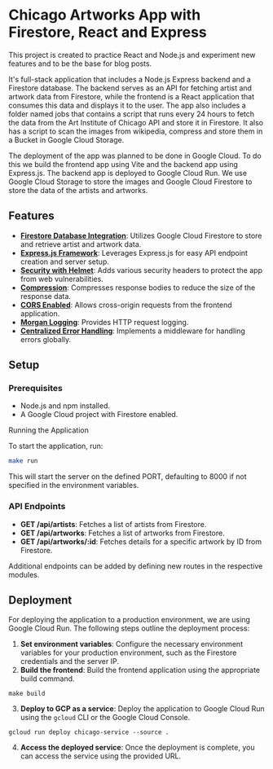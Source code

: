 
# Chicago Artworks App with Firestore, React and Express

This project is created to practice React and Node.js and experiment new features and to be the base for blog posts. 

It's full-stack application that includes a Node.js Express backend and a Firestore database. The backend serves as an API for fetching artist and artwork data from Firestore, while the frontend is a React application that consumes this data and displays it to the user.
The app also includes a folder named jobs that contains a script that runs every 24 hours to fetch the data from the Art Institute of Chicago API and store it in Firestore. It also has a script to scan the images from wikipedia, compress and store them in a Bucket in Google Cloud Storage.

The deployment of the app was planned to be done in Google Cloud. To do this we build the frontend app using Vite and the backend app using Express.js. The backend app is deployed to Google Cloud Run. We use Google Cloud Storage to store the images and Google Cloud Firestore to store the data of the artists and artworks.


## Features
- [**Firestore Database Integration**](https://firebase.google.com/docs/firestore): Utilizes Google Cloud Firestore to store and retrieve artist and artwork data.
- [**Express.js Framework**](https://expressjs.com/): Leverages Express.js for easy API endpoint creation and server setup.
- [**Security with Helmet**](https://helmetjs.github.io/): Adds various security headers to protect the app from web vulnerabilities.
- [**Compression**](https://github.com/expressjs/compression): Compresses response bodies to reduce the size of the response data.
- [**CORS Enabled**](https://github.com/expressjs/cors): Allows cross-origin requests from the frontend application.
- [**Morgan Logging**](https://github.com/expressjs/morgan): Provides HTTP request logging.
- [**Centralized Error Handling**](https://expressjs.com/en/guide/error-handling.html): Implements a middleware for handling errors globally.

## Setup

### Prerequisites

- Node.js and npm installed.
- A Google Cloud project with Firestore enabled.

Running the Application

To start the application, run:
   ```sh
   make run
   ```


This will start the server on the defined PORT, defaulting to 8000 if not specified in the environment variables.
### API Endpoints

- **GET /api/artists**: Fetches a list of artists from Firestore.
- **GET /api/artworks**: Fetches a list of artworks from Firestore.
- **GET /api/artworks/:id**: Fetches details for a specific artwork by ID from Firestore.
    
Additional endpoints can be added by defining new routes in the respective modules.

## Deployment

For deploying the application to a production environment, we are using Google Cloud Run. The following steps outline the deployment process:

1. **Set environment variables**: Configure the necessary environment variables for your production environment, such as the Firestore credentials and the server IP.
2. **Build the frontend**: Build the frontend application using the appropriate build command. 
  ```
  make build
  ```
3. **Deploy to GCP as a service**: Deploy the application to Google Cloud Run using the `gcloud` CLI or the Google Cloud Console.
  ```
  gcloud run deploy chicago-service --source .
  ```   
4. **Access the deployed service**: Once the deployment is complete, you can access the service using the provided URL.


